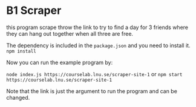 # B1 Scraper
this program scrape throw the link to try to find a day for 3 friends where they can hang out together when 
all three are free.

The dependency is included in the `package.json` and you need to install it.
`npm install`


Now you can run the example program by:


`node index.js https://courselab.lnu.se/scraper-site-1` or 
`npm start https://courselab.lnu.se/scraper-site-1`


Note that the link is just the argument to run the program and can be changed.